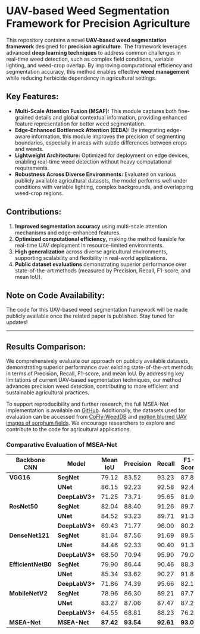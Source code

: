 

# UAV-based Weed Segmentation Framework for Precision Agriculture

This repository contains a novel **UAV-based weed segmentation framework** designed for **precision agriculture**. The framework leverages advanced **deep learning techniques** to address common challenges in real-time weed detection, such as complex field conditions, variable lighting, and weed-crop overlap. By improving computational efficiency and segmentation accuracy, this method enables effective **weed management** while reducing herbicide dependency in agricultural settings.

## Key Features:
- **Multi-Scale Attention Fusion (MSAF):** This module captures both fine-grained details and global contextual information, providing enhanced feature representation for better weed segmentation.
- **Edge-Enhanced Bottleneck Attention (EEBA):** By integrating edge-aware information, this module improves the precision of segmenting boundaries, especially in areas with subtle differences between crops and weeds.
- **Lightweight Architecture:** Optimized for deployment on edge devices, enabling real-time weed detection without heavy computational requirements.
- **Robustness Across Diverse Environments:** Evaluated on various publicly available agricultural datasets, the model performs well under conditions with variable lighting, complex backgrounds, and overlapping weed-crop regions.

## Contributions:
1. **Improved segmentation accuracy** using multi-scale attention mechanisms and edge-enhanced features.
2. **Optimized computational efficiency,** making the method feasible for real-time UAV deployment in resource-limited environments.
3. **High generalization** across diverse agricultural environments, supporting scalability and flexibility in real-world applications.
4. **Public dataset evaluations** demonstrating superior performance over state-of-the-art methods (measured by Precision, Recall, F1-score, and mean IoU).

## Note on Code Availability:
The code for this UAV-based weed segmentation framework will be made publicly available once the related paper is published. Stay tuned for updates!

---

## Results Comparison:

We comprehensively evaluate our approach on publicly available datasets, demonstrating superior performance over existing state-of-the-art methods in terms of Precision, Recall, F1-score, and mean IoU. By addressing key limitations of current UAV-based segmentation techniques, our method advances precision weed detection, contributing to more efficient and sustainable agricultural practices.

To support reproducibility and further research, the full MSEA-Net implementation is available on [GitHub](https://github.com/AkramSyed002/MSEA_Net). Additionally, the datasets used for evaluation can be accessed from [CoFly-WeedDB](https://github.com/CoFly-Project/CoFly-WeedDB) and [motion blurred UAV images of sorghum fields](https://data.mendeley.com/datasets/4hh45vkp38/5). We encourage researchers to explore and contribute to the code for agricultural applications.



###  **Comparative Evaluation of MSEA-Net**

| **Backbone CNN**   | **Model**    | **Mean IoU** | **Precision** | **Recall** | **F1-Score** | **IoU (Bg)** | **IoU (Crop)** | **IoU (Weed)** |
|--------------------|--------------|--------------|---------------|------------|--------------|--------------|----------------|----------------|
| **VGG16**          | **SegNet**   | 79.12        | 83.52         | 93.23      | 87.86        | 97.62        | 74.69          | 65.05          |
|                    | **UNet**     | 86.15        | 92.23         | 92.58      | 92.40        | 98.60        | 82.83          | 77.01          |
|                    | **DeepLabV3+**| 71.25       | 73.71         | 95.65      | 81.94        | 96.30        | 68.52          | 48.93          |
| **ResNet50**       | **SegNet**   | 82.04        | 88.40         | 91.26      | 89.79        | 98.14        | 78.22          | 69.75          |
|                    | **UNet**     | 84.52        | 93.23         | 89.71      | 91.38        | 98.49        | 81.09          | 74.02          |
|                    | **DeepLabV3+**| 69.43       | 71.77         | 96.00      | 80.21        | 95.96        | 69.64          | 42.70          |
| **DenseNet121**    | **SegNet**   | 81.64        | 87.56         | 91.69      | 89.54        | 98.08        | 77.67          | 69.19          |
|                    | **UNet**     | 84.46        | 92.33         | 90.40      | 91.34        | 98.52        | 81.14          | 73.73          |
|                    | **DeepLabV3+**| 68.50       | 70.94         | 95.90      | 79.00        | 95.81        | 72.27          | 37.41          |
| **EfficientNetB0** | **SegNet**   | 79.90        | 86.44         | 90.46      | 88.37        | 97.87        | 75.88          | 65.96          |
|                    | **UNet**     | 85.34        | 93.62         | 90.27      | 91.88        | 98.60        | 82.59          | 74.82          |
|                    | **DeepLabV3+**| 71.86       | 74.39         | 95.66      | 82.16        | 96.68        | 72.06          | 68.30          |
| **MobileNetV2**    | **SegNet**   | 78.96        | 86.30         | 89.21      | 87.71        | 97.84        | 74.70          | 64.33          |
|                    | **UNet**     | 83.27        | 87.06         | 87.47      | 87.24        | 84.02        | 47.21          | 08.05          |
|                    | **DeepLabV3+**| 64.55       | 68.81         | 88.23      | 76.22        | 95.48        | 60.38          | 37.78          |
| **MSEA-Net**       | **MSEA-Net** | **87.42**    | **93.54**     | **92.61**  | **93.07**    | **99.19**    | **84.00**      | **79.08**      |



